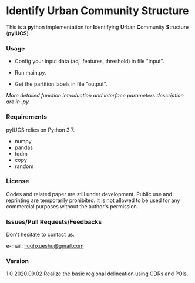 # Identify Urban Community Structure 

This is a **py**thon implementation for **I**dentifying **U**rban **C**ommunity **S**tructure (**pyIUCS**).

### Usage

- Config your input data (adj, features, threshold) in file "input".

- Run main.py.

- Get the partition labels in file "output".

*More detailed function introduction and interface parameters description are in .py.*

### Requirements

pyIUCS relies on Python 3.7.

- numpy
- pandas
- tqdm
- copy
- random

### License

Codes and related paper are still under development. Public use and reprinting are temporarily prohibited. It is not allowed to be used for any commercial purposes without the author's permission.

### Issues/Pull Requests/Feedbacks

Don't hesitate to contact us.

e-mail: liuqhxueshu@gmail.com

### Version

1.0  2020.09.02  Realize the basic regional delineation using CDRs and POIs.
